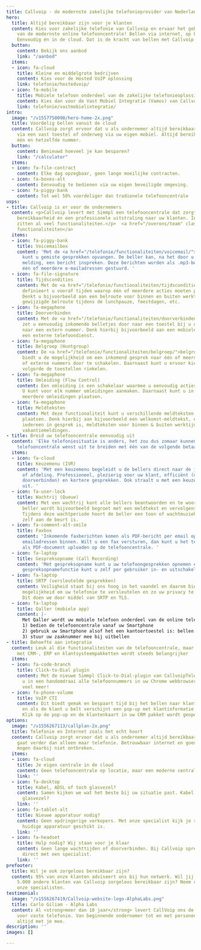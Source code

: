 ```yaml
---
title: Callvoip - de modernste zakelijke telefonieprovider van Nederland
hero:
  title: Altijd bereikbaar zijn voor je klanten
  content: Kies voor zakelijke telefonie van Callvoip en ervaar het gebruiksgemak
    van de modernste online telefooncentrale! Bellen via internet, op kantoor en onderweg.
    Eenvoudig én in de cloud. Dat is de kracht van bellen met Callvoip.
  button:
    content: Bekijk ons aanbod
    link: "/aanbod"
  items:
  - icon: fa-cloud
    title: Kleine en middelgrote bedrijven
    content: Kies voor de Hosted VoIP oplossing
    link: telefonie/hostedvoip/
  - icon: fa-mobile
    title: Mobiele telefoon onderdeel van de zakelijke telefonieoplossing?
    content: Kies dan voor de Vast Mobiel Integratie (Vamos) van Callvoip!
    link: telefonie/vastmobielintegratie/
intro:
  image: "/v1557750090/hero-home-2x.png"
  title: Voordelig bellen vanuit de cloud
  content: Callvoip zorgt ervoor dat u als ondernemer altijd bereikbaar bent. Op kantoor
    via een vast toestel of onderweg via uw eigen mobiel. Altijd bereikbaar zijn op
    één en hetzelfde nummer.
  button:
    content: Benieuwd hoeveel je kan besparen?
    link: "/calculator"
  items:
  - icon: fa-file-contract
    content: Elke dag opzegbaar, geen lange moeilijke contracten.
  - icon: fa-boxes-alt
    content: Eenvoudig te bedienen via uw eigen beveiligde omgeving.
  - icon: fa-piggy-bank
    content: Tot wel 50% voordeliger dan tradionele telefooncentrale
usps:
- title: Callvoip is er voor de ondernemers
  content: <p>Callvoip levert met Simmpl een telefooncentrale dat zorgt voor optimale
    bereikbaarheid én een professionele uitstraling naar uw klanten. In het basispakket
    zitten al veel functionaliteiten.</p>  <a href="/overons/team" class="button">Overzicht
    functionaliteiten</a>
  items:
  - icon: fa-piggy-bank
    title: Voicemailbox
    content: 'Met de <a href="/telefonie/functionaliteiten/voicemail/">voicemailbox</a>
      kunt u gemiste gesprekken opvangen. De beller kan, na het door u ingestelde
      melding, een bericht inspreken. Deze berichten worden als .mp3-bestand naar
      één of meerdere e-mailadressen gestuurd. '
  - icon: fa-file-signature
    title: Tijdscondities
    content: Met de <a href="/telefonie/functionaliteiten/tijdsconditie/">tijdsconditie-app</a>
      definieert u vooraf tijden waarop één of meerdere acties moeten plaatsvinden.
      Denkt u bijvoorbeeld aan een belroute voor binnen en buiten werktijd of een
      gewijzigde belroute tijdens de lunchpauze, feestdagen, etc.
  - icon: fa-megaphone
    title: Doorverbinden
    content: Met de <a href="/telefonie/functionaliteiten/doorverbinden/">doorverbinden-app</a>
      zet u eenvoudig inkomende belletjes door naar een toestel bij u op kantoor of
      naar een extern nummer. Denk hierbij bijvoorbeeld aan een mobiele telefoon of
      een externe telefoondienst.
  - icon: fa-megaphone
    title: Belgroep (Huntgroup)
    content: De <a href="/telefonie/functionaliteiten/belgroep/">belgroep-app</a>
      biedt u de mogelijkheid om een inkomend gesprek naar één of meerdere interne
      of externe nummers door te schakelen. Daarnaast kunt u ervoor kiezen in welke
      volgorde de toestellen rinkelen.
  - icon: fa-megaphone
    title: Omleiding (Flow Control)
    content: Een omleiding is een schakelaar waarmee u eenvoudig acties aan- of uitzet.
      U kunt voor elk nummer omleidingen aanmaken. Daarnaast kunt u in één nummer
      meerdere omleidingen plaatsen.
  - icon: fa-megaphone
    title: Meldteksten
    content: Met deze functionaliteit kunt u verschillende meldteksten in uw belplan
      plaatsen. Denk hierbij aan bijvoorbeeld een welkomst-meldtekst, een tekst wanneer
      iedereen in gesprek is, meldteksten voor binnen & buiten werktijd en aparte
      vakantiemeldingen.
- title: Breid uw telefooncentrale eenvoudig uit
  content: 'Elke telefoniesituatie is anders, het zou dus zomaar kunnen dat u de basis
    telefooncentrale wenst uit te breiden met één van de volgende betaalde functionaliteiten:'
  items:
  - icon: fa-cloud
    title: Keuzemenu (IVR)
    content: 'Met een keuzemenu begeleidt u de bellers direct naar de juiste medewerker
      of afdeling. Professioneel, plezierig voor uw klant, efficiënt (door minder
      doorverbinden) en kortere gesprekken. Ook straalt u met een keuzemenu professionaliteit
      uit. '
  - icon: fa-user-lock
    title: Wachtrij (Queue)
    content: Met een wachtrij kunt alle bellers beantwoorden en te woord staan. De
      beller wordt bijvoorbeeld begroet met een meldtekst en vervolgens in de wachtgezet.
      Tijdens deze wachtperiode hoort de beller een toon of wachtmuziek totdat hij/zij
      zelf aan de beurt is.
  - icon: fa-comment-alt-smile
    title: Faxbox
    content: 'Inkomende faxberichten komen als PDF-bericht per email op één of meer
      emailadressen binnen. Wilt u een fax versturen, dan kunt u het te faxen bestand
      als PDF-document uploaden op de telefooncentrale. '
  - icon: fa-laptop
    title: Gespreksopname (Call Recording)
    content: 'Met gespreksopname kunt u uw telefoongesprekken opnemen en terugluisteren.De
      gespreksopnamefunctie kunt u zelf per gebruiker in- en uitschakelen. '
  - icon: fa-laptop
    title: SRTP (versleutelde gesprekken)
    content: Veiligheid staat bij ons hoog in het vaandel en daarom bieden wij de
      mogelijkheid om uw telefonie te versleutelen en zo uw privacy te waarborgen.
      Dit doen we door middel van SRTP en TLS.
  - icon: fa-laptop
    title: Qaller (mobiele app)
    content: |-
      Met Qaller wordt uw mobiele telefoon onderdeel van de online telefooncentrale:
      1) bedien de telefooncentrale vanaf uw Smartphone
      2) gebruik uw Smartphone alsof het een kantoortoestel is: bellen en gebeld worden.
      3) stuur uw zaaknummer mee bij uitbellen
- title: Behoefte aan integratie
  content: Leuk al die functionaliteiten van de telefooncentrale, maar integratie
    met CRM-, ERP en klantsysteempakketten wordt steeds belangrijker
  items:
  - icon: fa-code-branch
    title: Click-to-Dial plugin
    content: Met de nieuwe Simmpl Click-to-Dial-plugin van CallvoipTelefonie maakt
      u in een handomdraai alle telefoonnummers in uw Chrome webbrowser klikbaar én
      veel meer!
  - icon: fa-phone-volume
    title: VoIP CTI
    content: Dit biedt gemak en bespaart tijd bij het bellen naar klanten (Click-to-Dial),
      en als de klant u belt verschijnt een pop-up met klantinformatie op uw scherm.
      Klik op de pop-up en de klantenkaart in uw CRM pakket wordt geopend.
options:
  image: "/v1556267113/callplan-2x.png"
  title: Telefonie en Internet zoals het echt hoort
  content: Callvoip zorgt ervoor dat u als ondernemer altijd bereikbaar bent, dat
    gaat verder dan alleen maar telefonie. Betrouwbaar internet en goede apparatuur
    mogen daarbij niet ontbreken.
  items:
  - icon: fa-cloud
    title: Je eigen centrale in de cloud
    content: Geen telefooncentrale op locatie, maar een moderne centrale in de cloud.
    link: ''
  - icon: fa-desktop
    title: Kabel, ADSL of toch glasvezel?
    content: Samen kijken we wat het beste bij uw situatie past. Kabel, ADSL of toch
      glasvezel?
    link: ''
  - icon: fa-tablet-alt
    title: Nieuwe apparatuur nodig?
    content: Geen opdringerige verkopers. Met onze specialist kijk je samen of je
      huidige apparatuur geschikt is.
    link: ''
  - icon: fa-headset
    title: Hulp nodig? Wij staan voor je klaar
    content: Geen lange wachttijden of doorverbinden. Bij Callvoip spreek je altijd
      direct met een specialist.
    link: ''
prefooter:
  title: Wil je ook zorgeloos bereikbaar zijn?
  content: 95% van onze klanten adviseert ons bij hun netwerk. Wil jij ook net zoals
    5.000 andere klanten van Callvoip zorgeloos bereikbaar zijn? Neem contact op met
    onze specialisten.
testimonial:
  image: "/v1556267419/Callvoip-website-logo-AlphaLabs.png"
  title: Carlo Giliam - Alpha Labs
  content: Al <strong>meer dan 10 jaar</strong> levert CallVoip ons de benodigde oplossingen
    voor vaste telefonie. Van beginnende ondernemer tot en met personeel; ze denken
    altijd met je mee.
description: ''
images: []

---
```

